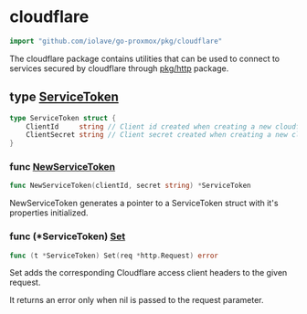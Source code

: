 # cloudflare

```go
import "github.com/iolave/go-proxmox/pkg/cloudflare"
```

The cloudflare package contains utilities that can be used to connect to services secured by cloudflare through [pkg/http](<https://pkg.go.dev/pkg/http/>) package.





<a name="ServiceToken"></a>
## type [ServiceToken](<https://github.com/iolave/go-proxmox/blob/master/pkg/cloudflare/service_token.go#L8-L11>)



```go
type ServiceToken struct {
    ClientId     string // Client id created when creating a new cloudflare service.
    ClientSecret string // Client secret created when creating a new cloudflare service.
}
```

<a name="NewServiceToken"></a>
### func [NewServiceToken](<https://github.com/iolave/go-proxmox/blob/master/pkg/cloudflare/service_token.go#L15>)

```go
func NewServiceToken(clientId, secret string) *ServiceToken
```

NewServiceToken generates a pointer to a ServiceToken struct with it's properties initialized.

<a name="ServiceToken.Set"></a>
### func \(\*ServiceToken\) [Set](<https://github.com/iolave/go-proxmox/blob/master/pkg/cloudflare/service_token.go#L26>)

```go
func (t *ServiceToken) Set(req *http.Request) error
```

Set adds the corresponding Cloudflare access client headers to the given request.

It returns an error only when nil is passed to the request parameter.